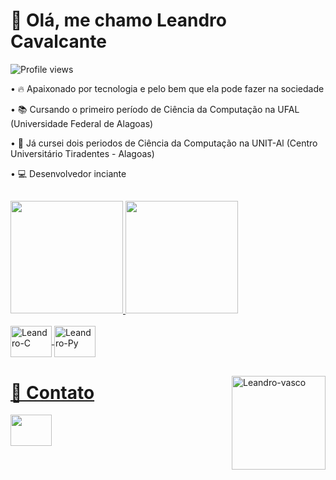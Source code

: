 # 🦆 Olá, me chamo Leandro Cavalcante

<p align="left"> <img src="https://komarev.com/ghpvc/?username=leandro-odev-dev&color=lightgrey&style=for-the-badge" alt="Profile views" /> </p>

• 🔥 Apaixonado por tecnologia e pelo bem que ela pode fazer na sociedade

• 📚 Cursando o primeiro período de Ciência da Computação na UFAL (Universidade Federal de Alagoas)

• 📘 Já cursei dois periodos de Ciência da Computação na UNIT-Al (Centro Universitário Tiradentes - Alagoas)

• 💻 Desenvolvedor inciante

##

<div>
  <a href="https://github.com/leandro-odev/">
  <img height="180em" src="https://github-readme-stats.vercel.app/api?username=leandro-odev&theme=dark&show_icons=true&include_all_commits=true&count_private=true">
  <img  height="180em" src="https://github-readme-stats-sigma-five.vercel.app/api/top-langs/?username=leandro-odev&layout=compact&langs_count=16&theme=dark"/>
</div>
<div style="display: inline_block"><br>
  <img align="center" alt="Leandro-C" height="50" width="66" src="https://cdn.jsdelivr.net/gh/devicons/devicon/icons/c/c-plain.svg">
  <img align="center" alt="Leandro-Py" height="50" width="66" src="https://cdn.jsdelivr.net/gh/devicons/devicon/icons/python/python-original-wordmark.svg">
  
  ##
  
  <img align="right" alt="Leandro-vasco" height="150" width="150" src="https://media3.giphy.com/media/v1.Y2lkPTc5MGI3NjExNGQ0ZGQ0MDI3N2Y0YmI4ZjhhZTNkMzE4MmQyMWM5YmI3OTZhYzhjYSZjdD1n/euZVS7E54UQdd5Cmmn/giphy.gif">
</div>

  
# **🔔 Contato**
<div>
  <a href="https://www.linkedin.com/in/leandro-wanderley-5b27a3233/" target="_blank"><img src="https://cdn.jsdelivr.net/gh/devicons/devicon/icons/linkedin/linkedin-original.svg" target="_blank" height="50" width="66"></a>
</div>

  ##
